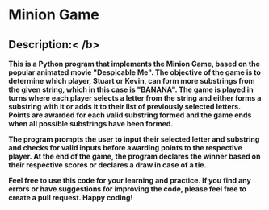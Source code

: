 <html>
<body>
  <h1>Minion Game</h1>
  <h2><b>Description:< /b></h2>
  <p>This is a Python program that implements the Minion Game, based on the popular animated movie "Despicable Me". The objective of the game is to determine which player, Stuart or Kevin, can form more substrings from the given string, which in this case is "BANANA". The game is played in turns where each player selects a letter from the string and either forms a substring with it or adds it to their list of previously selected letters. Points are awarded for each valid substring formed and the game ends when all possible substrings have been formed.</p>
  <p>The program prompts the user to input their selected letter and substring and checks for valid inputs before awarding points to the respective player. At the end of the game, the program declares the winner based on their respective scores or declares a draw in case of a tie.</p>
  <p>Feel free to use this code for your learning and practice. If you find any errors or have suggestions for improving the code, please feel free to create a pull request. Happy coding!</p>
</body>
</html>

